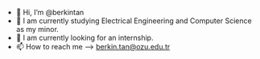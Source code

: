 - 👋 Hi, I’m @berkintan
- 👀 I am currently studying Electrical Engineering and Computer Science as my minor.
- 🌱 I am currently looking for an internship.
- 📫 How to reach me --> berkin.tan@ozu.edu.tr


